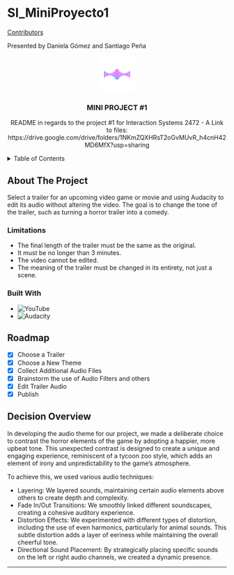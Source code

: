 # SI_MiniProyecto1

[Contributors][contributors-url]

<div align="left">
Presented by Daniela Gómez and Santiago Peña
</div>

<!-- PROJECT -->

<br />
<div align="center">
  <a href="https://github.com/othneildrew/Best-README-Template">
    <img src="images/sound.png" alt="SoundLogo" width="80" height="80">
  </a>

<h3 align="center">MINI PROJECT #1</h3>
  <p align="center">
    README in regards to the project #1 for Interaction Systems 2472 - A
    Link to files: https://drive.google.com/drive/folders/1NKmZQXHRsT2oGvMUvR_h4cnH42MD6MfX?usp=sharing
  </p>
</div>

<details>
  <summary>Table of Contents</summary>
  <ol>
    <li>
      <a href="#about-the-project">About The Project</a>
      <ul>
        <li><a href="#limitations">Limitations</a></li>
      </ul>
      <ul>
        <li><a href="#built-with">Built With</a></li>
      </ul>
    </li>
    <li>
      <a href="#roadmap">RoadMap</a>
      <a href="#decision-overview">Decision Overview</a>
  </ol>
</details>

## About The Project

Select a trailer for an upcoming video game or movie and using Audacity to edit its audio without altering the video. The goal is to change the tone of the trailer, such as turning a horror trailer into a comedy.

### Limitations

* The final length of the trailer must be the same as the original.
* It must be no longer than 3 minutes.
* The video cannot be edited.
* The meaning of the trailer must be changed in its entirety, not just a scene.

### Built With

* ![YouTube](https://img.shields.io/badge/YouTube-%23FF0000.svg?style=for-the-badge&logo=YouTube&logoColor=white)
* ![Audacity](https://img.shields.io/badge/Audacity-0000CC?style=for-the-badge&logo=audacity&logoColor=white)

## Roadmap

- [X] Choose a Trailer
- [X] Choose a New Theme
- [X] Collect Additional Audio Files
- [X] Brainstorm the use of Audio Filters and others
- [X] Edit Trailer Audio
- [X] Publish

## Decision Overview

In developing the audio theme for our project, we made a deliberate choice to contrast the horror elements of the game by adopting a happier, more upbeat tone. This unexpected contrast is designed to create a unique and engaging experience, reminiscent of a tycoon zoo style, which adds an element of irony and unpredictability to the game’s atmosphere.

To achieve this, we used various audio techniques:

- Layering: We layered sounds, maintaining certain audio elements above others to create depth and complexity.
- Fade In/Out Transitions: We smoothly linked different soundscapes, creating a cohesive auditory experience.
- Distortion Effects: We experimented with different types of distortion, including the use of even harmonics, particularly for animal sounds. This subtle distortion adds a layer of eeriness while maintaining the overall cheerful tone.
- Directional Sound Placement: By strategically placing specific sounds on the left or right audio channels, we created a dynamic presence.

---

[contributors-shield]: https://img.shields.io/github/contributors/basicallydanny/SI_MiniProyecto1.svg?style=for-the-badge
[contributors-url]: https://github.com/basicallydanny/SI_MiniProyecto1/graphs/contributors
